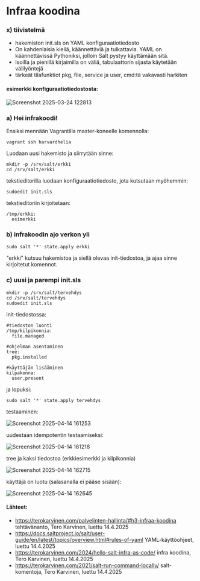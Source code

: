 # Infraa koodina

### x) tiivistelmä
- hakemiston init.sls on YAML konfiguraatiotiedosto
- On kahdenlaisia kieliä, käännettäviä ja tulkattavia. YAML on käännettävissä Pythoniksi, jolloin Salt pystyy käyttämään sitä.
- Isoilla ja pienillä kirjaimilla on väliä, tabulaattorin sijasta käytetään välilyöntejä
- tärkeät tilafunktiot pkg, file, service ja user, cmd:tä vakavasti harkiten



#### esimerkki konfiguraatiotiedostosta:
![Screenshot 2025-03-24 122813](https://github.com/user-attachments/assets/b71a2f64-871b-443d-9d73-34ece63bc07f)

### a) Hei infrakoodi!

Ensiksi mennään Vagrantilla master-koneelle komennolla:

	vagrant ssh harvardhelia
	
Luodaan uusi hakemisto ja siirrytään sinne:

	mkdir -p /srv/salt/erkki
	cd /srv/salt/erkki
	
tekstieditorilla luodaan konfiguraatiotiedosto, jota kutsutaan myöhemmin:

	sudoedit init.sls	

tekstieditoriin kirjoitetaan:

	/tmp/erkki:
	  esimerkki
 
### b) infrakoodin ajo verkon yli

	sudo salt '*' state.apply erkki
	
"erkki" kutsuu hakemistoa ja siellä olevaa init-tiedostoa, ja ajaa sinne kirjoitetut komennot.

### c) uusi ja parempi init.sls

	mkdir -p /srv/salt/tervehdys
	cd /srv/salt/tervehdys
	sudoedit init.sls
		
init-tiedostossa:

	#tiedoston luonti
	/tmp/kilpikonnia:
	  file.managed
	  
	#ohjelman asentaminen
	tree:
	  pkg.installed
	
	#käyttäjän lisääminen
	kilpakonna:
	  user.present
	
ja lopuksi: 

	sudo salt '*' state.apply tervehdys


testaaminen:

![Screenshot 2025-04-14 161253](https://github.com/user-attachments/assets/d5d3ae74-6f32-45c5-91a9-7b23a89de2b2)

uudestaan idempotentin testaamiseksi:

![Screenshot 2025-04-14 161218](https://github.com/user-attachments/assets/17ad2a60-c713-4e19-8f8e-ab2cffb6685e)

tree ja kaksi tiedostoa (erkkiesimerkki ja kilpikonnia)

![Screenshot 2025-04-14 162715](https://github.com/user-attachments/assets/95c53043-b17b-4313-bd6f-7a12e2de072a)

käyttäjä on luotu (salasanalla ei pääse sisään):

![Screenshot 2025-04-14 162645](https://github.com/user-attachments/assets/2d43bf29-a301-4145-b362-99817ccd924f)



#### Lähteet: 
- https://terokarvinen.com/palvelinten-hallinta/#h3-infraa-koodina tehtävänanto, Tero Karvinen, luettu 14.4.2025
- https://docs.saltproject.io/salt/user-guide/en/latest/topics/overview.html#rules-of-yaml YAML-käyttöohjeet, luettu 14.4.2025
- https://terokarvinen.com/2024/hello-salt-infra-as-code/ infra koodina, Tero Karvinen, luettu 14.4.2025
- https://terokarvinen.com/2021/salt-run-command-locally/ salt-komentoja, Tero Karvinen, luettu 14.4.2025
